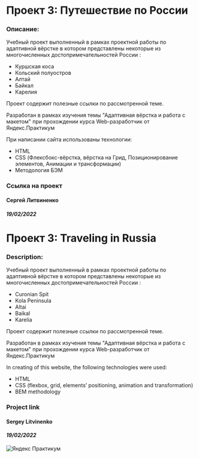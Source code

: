 # Проект 3: Путешествие по России

### Описание:
Учебный проект выполненный в рамках проектной работы по адаптивной вёрстке в котором
представлены некоторые из многочисленных достопримечательностей России :
- Куршская коса
- Кольский полуостров
- Алтай
- Байкал
- Карелия

Проект содержит полезные ссылки по рассмотренной теме.

Разработан в рамках изучения темы "Адаптивная вёрстка и работа с макетом" при
прохождении курса Web-разработчик от Яндекс.Практикум

При написании сайта использованы технологии:
- HTML
- CSS (Флексбокс-вёрстка, вёрстка на Грид, Позиционирование элементов, Анимации и трансформации)
- Методология БЭМ

### Ссылка на проект

#### __Сергей Литвиненко__
#### **_19/02/2022_**

# Проект 3: Traveling in Russia

### Description:
Учебный проект выполненный в рамках проектной работы по адаптивной вёрстке в котором
представлены некоторые из многочисленных достопримечательностей России :
- Curonian Spit
- Kola Peninsula
- Altai
- Baikal
- Karelia

Проект содержит полезные ссылки по рассмотренной теме.

Разработан в рамках изучения темы "Адаптивная вёрстка и работа с макетом" при
прохождении курса Web-разработчик от Яндекс.Практикум

In creating of this website, the following technologies were used:
-	HTML
-	CSS (flexbox, grid, elements’ positioning, animation and transformation)
-	BEM methodology

### Project link

#### __Sergey Litvinenko__
#### **_19/02/2022_**

![Яндекс Практикум](https://innovationmap.innoagency.ru/logo/%D0%9E%D0%A226.PNG)

